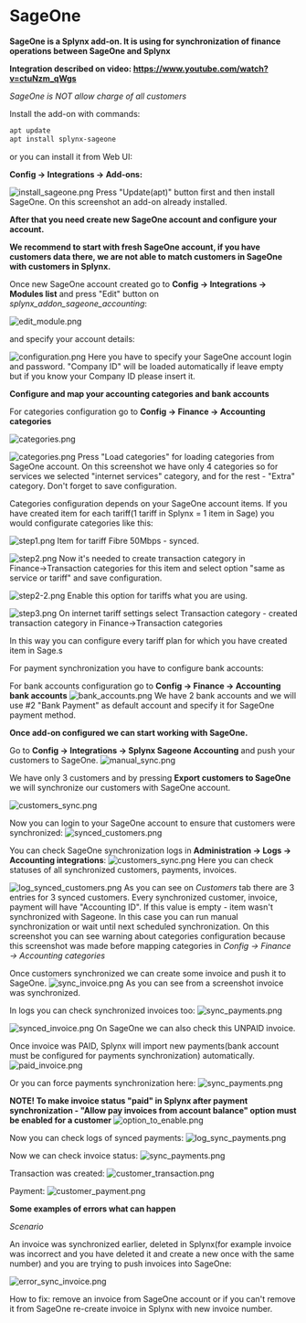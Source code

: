 SageOne
====================

**SageOne is a Splynx add-on. It is using for synchronization of finance operations between SageOne and Splynx**

**Integration described on video: https://www.youtube.com/watch?v=ctuNzm_qWgs**

*SageOne is NOT allow charge of all customers*

Install the add-on with commands:

```bash
apt update
apt install splynx-sageone
```

or you can install it from Web UI:

**Config → Integrations → Add-ons:**

![install_sageone.png](install_sageone.png)
Press "Update(apt)" button first and then install SageOne.
On this screenshot an add-on already installed.

**After that you need create new SageOne account and configure your account.**

**We recommend to start with fresh SageOne account, if you have customers data there, we are not able to match customers in SageOne with customers in Splynx.**

Once new SageOne account created go to **Config → Integrations → Modules list** and press "Edit" button on *splynx_addon_sageone_accounting*:

![edit_module.png](edit_module.png)

and specify your account details:

![configuration.png](configuration.png)
Here you have to specify your SageOne account login and password.
"Company ID" will be loaded automatically if leave empty but if you know your Company ID please insert it.

**Configure and map your accounting categories and bank accounts**

For categories configuration go to **Config → Finance → Accounting categories**

![categories.png](configuration2.png)

![categories.png](categories.png)
Press "Load categories" for loading categories from SageOne account.
On this screenshot we have only 4 categories so for services we selected "internet services" category, and for the rest - "Extra" category.
Don't forget to save configuration.

Categories configuration depends on your SageOne account items. If you have created item for each tariff(1 tariff in Splynx = 1 item in Sage) you would configurate categories like this:

![step1.png](step1.png)
Item for tariff Fibre 50Mbps - synced.

![step2.png](step2.png)
Now it's needed to create transaction category in Finance→Transaction categories for this item and select option "same as service or tariff" and save configuration.

![step2-2.png](step2-2.png)
Enable this option for tariffs what you are using.

![step3.png](step3.png)
On internet tariff settings select Transaction category - created transaction category in Finance→Transaction categories

In this way you can configure every tariff plan for which you have created item in Sage.s

For payment synchronization you have to configure bank accounts:

For bank accounts configuration go to **Config → Finance → Accounting bank accounts**
![bank_accounts.png](bank_accounts.png)
We have 2 bank accounts and we will use #2 "Bank Payment" as default account and specify it for SageOne payment method.


**Once add-on configured we can start working with SageOne.**

Go to **Config → Integrations → Splynx Sageone Accounting** and push your customers to SageOne.
![manual_sync.png](manual_sync.png)

We have only 3 customers and by pressing **Export customers to SageOne** we will synchronize our customers with SageOne account.

![customers_sync.png](manual_customers_sync.png)

Now you can login to your SageOne account to ensure that customers were synchronized:
![synced_customers.png](synced_customers.png)

You can check SageOne synchronization logs in **Administration → Logs → Accounting integrations**:
![customers_sync.png](logs_location.png)
Here you can check statuses of all synchronized customers, payments, invoices.

![log_synced_customers.png](log_synced_customers.png)
As you can see on *Customers* tab there are 3 entries for 3 synced customers. Every synchronized customer, invoice, payment will have "Accounting ID". If this value is empty - item wasn't synchronized with Sageone. In this case you can run manual synchronization or wait until next scheduled synchronization.
On this screenshot you can see warning about categories configuration because this screenshot was made before mapping categories in *Config → Finance → Accounting categories*

Once customers synchronized we can create some invoice and push it to SageOne.
![sync_invoice.png](sync_unpaid_invoice.png)
As you can see from a screenshot invoice was synchronized.

In logs you can check synchronized invoices too:
![sync_payments.png](log_synced_invoice.png)

![synced_invoice.png](synced_invoice_on_sageone.png)
On SageOne we can also check this UNPAID invoice.

Once invoice was PAID, Splynx will import new payments(bank account must be configured for payments synchronization) automatically.
![paid_invoice.png](paid_invoice_on_sageone.png)

Or you can force payments synchronization here:
![sync_payments.png](sync_payments.png)

**NOTE! To make invoice status "paid" in Splynx after payment synchronization - "Allow pay invoices from account balance" option must be enabled for a customer**
![option_to_enable.png](option_to_enable.png)

Now you can check logs of synced payments:
![log_sync_payments.png](log_synced_payment.png)

Now we can check invoice status:
![sync_payments.png](customer_paid_invoice.png)

Transaction was created:
![customer_transaction.png](customer_transaction.png)

Payment:
![customer_payment.png](customer_payment.png)


**Some examples of errors what can happen**

*Scenario*

An invoice was synchronized earlier, deleted in Splynx(for example invoice was incorrect and you have deleted it and create a new once with the same number) and you are trying to push invoices into SageOne:

![error_sync_invoice.png](error_sync_invoice.png)

How to fix: remove an invoice from SageOne account or if you can't remove it from SageOne re-create invoice in Splynx with new invoice number.
